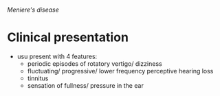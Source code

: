 ###### Meniere's disease

# Clinical presentation
- usu present with 4 features:
    + periodic episodes of rotatory vertigo/ dizziness
    + fluctuating/ progressive/ lower frequency perceptive hearing loss
    + tinnitus
    + sensation of fullness/ pressure in the ear